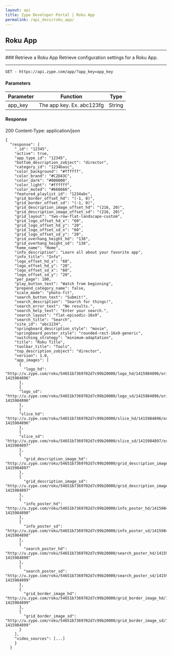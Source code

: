 ```yaml
---
layout: api
title: Zype Developer Portal | Roku App
permalink: /api_docs/roku_app/
---
```


## Roku App
<hr>
### Retrieve a Roku App
Retrieve configuration settings for a Roku App.
<hr>
<pre><code>GET - https://api.zype.com/app/?app_key=app_key
</code></pre>

#### Parameters

Parameter | Function | Type
--------- | -------- | ----
app_key      | The app key. Ex. abc123fg | String

#### Response
200
Content-Type: application/json


<pre><code>{
  "response": {
    "_id": "12345",
    "active": true,
    "app_type_id": "12345",
    "bottom_description_zobject": "director",
    "category_id": "1234basc",
    "color_background": "#ffffff",
    "color_brand": "#C2D43C",
    "color_dark": "#000000",
    "color_light": "#ffffff",
    "color_muted": "#666666",
    "featured_playlist_id": "1234abc",
    "grid_border_offset_hd": "(-1, 0)",
    "grid_border_offset_sd": "(-1, 0)",
    "grid_description_image_offset_hd": "(216, 20)",
    "grid_description_image_offset_sd": "(216, 20)",
    "grid_layout": "two-row-flat-landscape-custom",
    "grid_logo_offset_hd_x": "60",
    "grid_logo_offset_hd_y": "20",
    "grid_logo_offset_sd_x": "60",
    "grid_logo_offset_sd_y": "20",
    "grid_overhang_height_hd": "138",
    "grid_overhang_height_sd": "138",
    "home_name": "Home",
    "info_description": "Learn all about your favorite app",
    "info_title": "Info",
    "logo_offset_hd_x": "60",
    "logo_offset_hd_y": "20",
    "logo_offset_sd_x": "60",
    "logo_offset_sd_y": "20",
    "per_page": 100,
    "play_button_text": "Watch from beginning",
    "prepend_category_name": false,
    "scale_mode": "photo-fit",
    "search_button_text": "Submit!",
    "search_description": "Search for things!",
    "search_error_text": "No results.",
    "search_help_text": "Enter your search.",
    "search_layout": "flat-episodic-16x9",
    "search_title": "Search",
    "site_id": "abc1234",
    "springboard_description_style": "movie",
    "springboard_poster_style": "rounded-rect-16x9-generic",
    "switching_strategy": "minimum-adaptation",
    "title": "Roku Title",
    "toolbar_title": "Tools",
    "top_description_zobject": "director",
    "version": 1.0,
    "app_images": [
      {
        "logo_hd": "http://u.zype.com/roku/54651b7369702d7c99b20000/logo_hd/1415984896/original.png?1415984896"
      },
      {
      "logo_sd": "http://u.zype.com/roku/54651b7369702d7c99b20000/logo_sd/1415984896/original.png?1415984896"
      },
      {
      "slice_hd": "http://u.zype.com/roku/54651b7369702d7c99b20000/slice_hd/1415984896/original.png?1415984896"
      },
      {
      "slice_sd": "http://u.zype.com/roku/54651b7369702d7c99b20000/slice_sd/1415984897/original.png?1415984897"
      },
      {
        "grid_description_image_hd": "http://u.zype.com/roku/54651b7369702d7c99b20000/grid_description_image_hd/1415984897/original.png?1415984897"
      },
      {
        "grid_description_image_sd": "http://u.zype.com/roku/54651b7369702d7c99b20000/grid_description_image_sd/1415984897/original.png?1415984897"
      },
      {
        "info_poster_hd": "http://u.zype.com/roku/54651b7369702d7c99b20000/info_poster_hd/1415984898/original.png?1415984898"
      },
      {
        "info_poster_sd": "http://u.zype.com/roku/54651b7369702d7c99b20000/info_poster_sd/1415984898/original.png?1415984898"
      },
      {
        "search_poster_hd": "http://u.zype.com/roku/54651b7369702d7c99b20000/search_poster_hd/1415984898/original.png?1415984898"
      },
      {
        "search_poster_sd": "http://u.zype.com/roku/54651b7369702d7c99b20000/search_poster_sd/1415984899/original.png?1415984899"
      },
      {
        "grid_border_image_hd": "http://u.zype.com/roku/54651b7369702d7c99b20000/grid_border_image_hd/1415984899/original.png?1415984899"
      },
      {
        "grid_border_image_sd": "http://u.zype.com/roku/54651b7369702d7c99b20000/grid_border_image_sd/1415984899/original.png?1415984899"
      }
    ],
    "video_sources": [...]
    }
  }
</code></pre>
